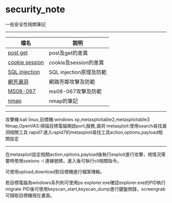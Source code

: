 # security_note

一些安全性相關筆記

***

|檔名                                    |說明                   |
|----------------------------------------|-----------------------|
|[post get](php/post_get.md)             |post及get的差異        |
|[cookie session](php/cookie_session.md) |cookie及session的差異  |
|[SQL injection](php/sql_injection.md)   |SQL injection原理及防範|
|[網芳漏洞](ms/netbios.md)               |網路芳鄰攻擊及防範     |
|[MS08-067](ms/ms08_067.md)              |ms08-067攻擊及防範     |
|[nmap](nmap/nmap.md)                    |nmap的筆記             |

***

攻擊機:kali linux,目標機:windows xp,metasploitable2,metasploitable3
Nmap,OpenVAS:掃描目標電腦開啟port,服務,漏洞
metasploit:使用search尋找漏洞相關工具
rapid7:進入rapid7的metasploit尋找工具action,options,payload相關設定

***

在metasploit設定相關action,options,payload後執行exploit進行攻擊，視情況需要時使用sseions -i 連線號碼，進入後可執行cli相關指令。

可使用upload,download對目標機進行檔案傳輸。

若目標電腦為windows系列則可使用ps explorer.exe確認explorer.exe的PID執行migrate PID後可使用keyscan_start,keyscan_dump進行鍵盤側錄，screengrab可擷取目標機現在畫面。

